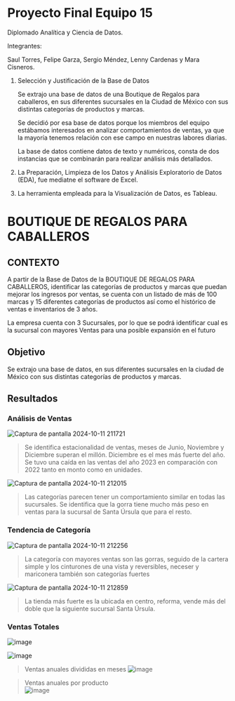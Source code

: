 # Proyecto Final Equipo 15
Diplomado Analítica y Ciencia de Datos.

Integrantes: 

Saul Torres, Felipe Garza, Sergio Méndez, Lenny Cardenas y Mara Cisneros.

              
1. Selección y Justificación de la Base de Datos

   Se extrajo una base de datos de una Boutique de Regalos para caballeros, en sus diferentes sucursales en la Ciudad de México con sus distintas categorías de productos y marcas.

   Se decidió por esa base de datos porque los miembros del equipo estábamos interesados en analizar comportamientos de ventas, ya que la mayoría tenemos relación con ese campo en 
   nuestras labores diarias.

   La base de datos contiene datos de texto y numéricos, consta de dos instancias que se combinarán para realizar análisis más detallados.

2. La Preparación, Limpieza de los Datos y Análisis Exploratorio de Datos (EDA), fue mediatne el software de Excel.
3. La herramienta empleada para la Visualización de Datos, es Tableau.
 
# BOUTIQUE DE REGALOS PARA CABALLEROS

## CONTEXTO

A partir de la Base de Datos de la BOUTIQUE DE REGALOS PARA CABALLEROS, identificar las categorías de productos y marcas que puedan mejorar los ingresos por ventas, se cuenta con un listado de más de 100 marcas y 15 diferentes categorías de productos así como el histórico de ventas e inventarios de 3 años.

La empresa cuenta con 3 Sucursales, por lo que se podrá identificar cual es la sucursal con mayores Ventas para una posible expansión en el futuro

## Objetivo

Se extrajo una base de datos, en sus diferentes sucursales en la ciudad de México con sus distintas categorías de productos y marcas.

## Resultados

   
### Análisis de Ventas
 
 
     
![Captura de pantalla 2024-10-11 211721](https://github.com/user-attachments/assets/758d3993-8298-43a4-a5c9-23cedc52e610)
> Se identifica estacionalidad de ventas, meses de Junio, Noviembre y Diciembre superan el millón. Diciembre es el mes más fuerte del año. Se tuvo una caída en las ventas del año 2023 en comparación con 2022 tanto en monto como en unidades.

    
![Captura de pantalla 2024-10-11 212015](https://github.com/user-attachments/assets/0e977205-9627-47b8-97e6-77e951ef5b72)
> Las categorías parecen tener un comportamiento similar en todas las sucursales.
Se identifica que la gorra tiene mucho más peso en ventas para la sucursal de Santa Úrsula que para el resto.
    
   
    
### Tendencia de Categoría

    
 ![Captura de pantalla 2024-10-11 212256](https://github.com/user-attachments/assets/d3a5e569-a5f2-4ab0-b6df-800908cab073)
> La categoría con mayores ventas son las gorras, seguido de la cartera simple y los cinturones de una vista y reversibles, neceser y mariconera también son categorías fuertes
    

![Captura de pantalla 2024-10-11 212859](https://github.com/user-attachments/assets/e6a4e191-c3b6-4fbd-b85d-a40873f51e45)
> La tienda más fuerte es la ubicada en centro, reforma, vende más del doble que la siguiente sucursal Santa Úrsula.



### Ventas Totales
    
    
![image](https://github.com/user-attachments/assets/2d1080fd-6149-4e28-a05d-fab65a7cf496)
   
    
![image](https://github.com/user-attachments/assets/738e5aa9-8fd3-4be4-90bb-0ce8c5b1a260)


   
> Ventas anuales divididas en meses
![image](https://github.com/user-attachments/assets/3cbe719e-3a86-48cc-96e8-21fcbf7dd30b)

   
> Ventas anuales por producto   
![image](https://github.com/user-attachments/assets/2ef5e2e5-f9be-40b0-9cab-a26b06692705)











  



